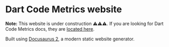 # Dart Code Metrics website

**Note:** This website is under construction ⚠️⚠️⚠️. If you are looking for Dart Code Metrics docs, they are [located here](https://github.com/dart-code-checker/dart-code-metrics).

Built using [Docusaurus 2](https://docusaurus.io/), a modern static website generator.
